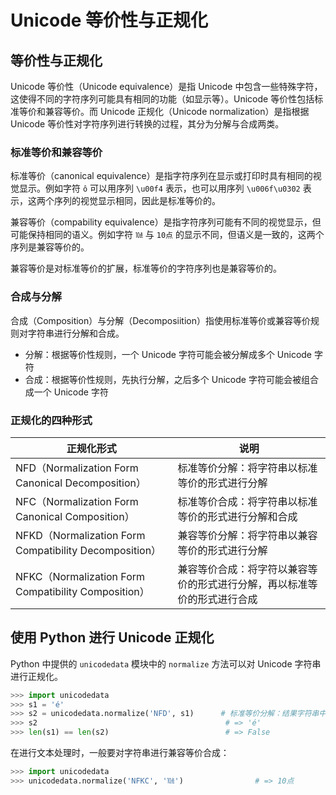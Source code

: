 # Unicode 等价性与正规化

## 等价性与正规化

Unicode 等价性（Unicode equivalence）是指 Unicode 中包含一些特殊字符，这使得不同的字符序列可能具有相同的功能（如显示等）。Unicode 等价性包括标准等价和兼容等价。而 Unicode 正规化（Unicode normalization）是指根据 Unicode 等价性对字符序列进行转换的过程，其分为分解与合成两类。

### 标准等价和兼容等价

标准等价（canonical equivalence）是指字符序列在显示或打印时具有相同的视觉显示。例如字符 `ô` 可以用序列 `\u00f4` 表示，也可以用序列 `\u006f\u0302` 表示，这两个序列的视觉显示相同，因此是标准等价的。

兼容等价（compability equivalence）是指字符序列可能有不同的视觉显示，但可能保持相同的语义。例如字符 `㍢` 与 `10点` 的显示不同，但语义是一致的，这两个序列是兼容等价的。

兼容等价是对标准等价的扩展，标准等价的字符序列也是兼容等价的。

### 合成与分解

合成（Composition）与分解（Decomposiition）指使用标准等价或兼容等价规则对字符串进行分解和合成。

- 分解：根据等价性规则，一个 Unicode 字符可能会被分解成多个 Unicode 字符
- 合成：根据等价性规则，先执行分解，之后多个 Unicode 字符可能会被组合成一个 Unicode 字符

### 正规化的四种形式

| 正规化形式                                             | 说明                                                         |
| ------------------------------------------------------ | ------------------------------------------------------------ |
| NFD（Normalization Form Canonical Decomposition）      | 标准等价分解：将字符串以标准等价的形式进行分解                 |
| NFC（Normalization Form Canonical Composition）        | 标准等价合成：将字符串以标准等价的形式进行分解和合成           |
| NFKD（Normalization Form Compatibility Decomposition） | 兼容等价分解：将字符串以兼容等价的形式进行分解                 |
| NFKC（Normalization Form Compatibility Composition）   | 兼容等价合成：将字符以兼容等价的形式进行分解，再以标准等价的形式进行合成 |

## 使用 Python 进行 Unicode 正规化

Python 中提供的 `unicodedata` 模块中的 `normalize` 方法可以对 Unicode 字符串进行正规化。

```python
>>> import unicodedata
>>> s1 = 'é'
>>> s2 = unicodedata.normalize('NFD', s1)      # 标准等价分解：结果字符串中有两个 Unicode 字符！
>>> s2                                          # => 'é'
>>> len(s1) == len(s2)                          # => False
```

在进行文本处理时，一般要对字符串进行兼容等价合成：

```python
>>> import unicodedata
>>> unicodedata.normalize('NFKC', '㍢')				  # => 10点
```
